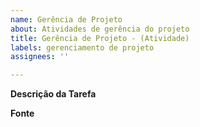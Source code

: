 ```yaml
---
name: Gerência de Projeto
about: Atividades de gerência do projeto
title: Gerência de Projeto - (Atividade)
labels: gerenciamento de projeto
assignees: ''

---
```


**Descrição da Tarefa**

**Fonte**

